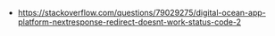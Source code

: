 - https://stackoverflow.com/questions/79029275/digital-ocean-app-platform-nextresponse-redirect-doesnt-work-status-code-2
